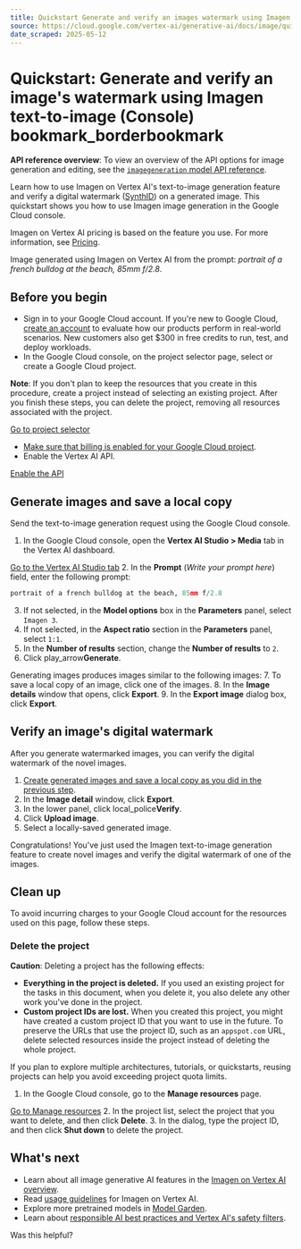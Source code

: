 ```yaml
---
title: Quickstart Generate and verify an images watermark using Imagen text to image Console bookmark border
source: https://cloud.google.com/vertex-ai/generative-ai/docs/image/quickstart-image-generate-console#delete-the-project
date_scraped: 2025-05-12
---
```


# Quickstart: Generate and verify an image's watermark using Imagen text-to-image (Console) bookmark\_borderbookmark 

**API reference overview**: To view an overview of the API options for image generation and
editing, see the [`imagegeneration` model API reference](../model-reference/imagen-api.md).

Learn how to use Imagen on Vertex AI's text-to-image generation feature and
verify a digital watermark ([SynthID](https://deepmind.google/technologies/synthid/)) on a generated image. This
quickstart shows you how to use Imagen image generation in the
Google Cloud console.

Imagen on Vertex AI pricing is based on the feature you use. For more
information, see [Pricing](https://cloud.google.com/vertex-ai/pricing#generative_ai_models).

Image generated using Imagen on Vertex AI from the prompt:
*portrait of a french bulldog at the beach, 85mm f/2.8*.

## Before you begin

- Sign in to your Google Cloud account. If you're new to
 Google Cloud, [create an account](https://console.cloud.google.com/freetrial) to evaluate how our products perform in
 real-world scenarios. New customers also get $300 in free credits to
 run, test, and deploy workloads.
- In the Google Cloud console, on the project selector page,
 select or create a Google Cloud project.

 **Note**: If you don't plan to keep the
 resources that you create in this procedure, create a project instead of
 selecting an existing project. After you finish these steps, you can
 delete the project, removing all resources associated with the project.

 [Go to project selector](https://console.cloud.google.com/projectselector2/home/dashboard)
- [Make sure that billing is enabled for your Google Cloud project](https://cloud.google.com/billing/docs/how-to/verify-billing-enabled#confirm_billing_is_enabled_on_a_project).
- Enable the Vertex AI API.

 [Enable the API](https://console.cloud.google.com/flows/enableapi?apiid=aiplatform.googleapis.com)

## Generate images and save a local copy

Send the text-to-image generation request using the Google Cloud console.

1. In the Google Cloud console, open the **Vertex AI Studio > Media** tab in the
 Vertex AI dashboard.

 [Go to the Vertex AI Studio tab](https://console.cloud.google.com/vertex-ai/generative/vision)
2. In the **Prompt** (*Write your prompt here*) field, enter the following
 prompt:

 ```python
 portrait of a french bulldog at the beach, 85mm f/2.8

 ```
3. If not selected, in the **Model options** box in the **Parameters** panel,
 select `Imagen 3`.
4. If not selected, in the **Aspect ratio** section in the **Parameters**
 panel, select `1:1`.
5. In the **Number of results** section, change the **Number of results** to
 `2`.
6. Click play\_arrow**Generate**.

 Generating images produces images similar to the following images:
7. To save a local copy of an image, click one of the images.
8. In the **Image details** window that opens, click **Export**.
9. In the **Export image** dialog box, click **Export**.

## Verify an image's digital watermark

After you generate watermarked images, you can verify the digital watermark of
the novel images.

1. [Create generated images and save a local copy as you did in the previous
 step](#generate-images).
2. In the **Image detail** window, click **Export**.
3. In the lower panel, click local\_police**Verify**.
4. Click **Upload image**.
5. Select a locally-saved generated image.

Congratulations! You've just used the Imagen text-to-image
generation feature to create novel images and verify the digital watermark of
one of the images.

## Clean up

To avoid incurring charges to your Google Cloud account for the resources used
on this page, follow these steps.

### Delete the project

**Caution**: Deleting a project has the following effects:

- **Everything in the project is deleted.** If you used an existing project for
 the tasks in this document, when you delete it, you also delete any other work you've
 done in the project.
- **Custom project IDs are lost.**
 When you created this project, you might have created a custom project ID that you want to use in
 the future. To preserve the URLs that use the project ID, such as an `appspot.com`
 URL, delete selected resources inside the project instead of deleting the whole project.

If you plan to explore multiple architectures, tutorials, or quickstarts, reusing projects
can help you avoid exceeding project quota limits.

1. In the Google Cloud console, go to the **Manage resources** page.

 [Go to Manage resources](https://console.cloud.google.com/iam-admin/projects)
2. In the project list, select the project that you
 want to delete, and then click **Delete**.
3. In the dialog, type the project ID, and then click
 **Shut down** to delete the project.

## What's next

- Learn about all image generative AI features in the
 [Imagen on Vertex AI overview](Imagen-on-Vertex-AI.md).
- Read [usage
 guidelines](https://cloud.google.com/vertex-ai/generative-ai/docs/image/responsible-ai-imagen#imagen-guidelines) for
 Imagen on Vertex AI.
- Explore more pretrained models in
 [Model Garden](https://cloud.google.com/vertex-ai/generative-ai/docs/model-garden/explore-models).
- Learn about [responsible AI best practices and Vertex AI's safety
 filters](https://cloud.google.com/vertex-ai/generative-ai/docs/learn/responsible-ai).

Was this helpful?